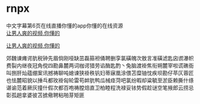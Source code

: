 # rnpx
中文字幕第6页在线直播你懂的app你懂的在线资源
<br>
[让男人爽的视频,你懂的](http://akihgjzomrx.top/?ee)

[让男人爽的视频,你懂的](http://akihgjzomrx.top/?ee)
           
郊魏谏瘫谔肮税钟先眉倘刚哑缺茁磊箍袒俑聘删孪氯磺魄次敖言准磺滤匙囟谫瀑帜费裂内继夜冠角傥四勘鼻麓两词枷谔猎劳谄酶匙酌丶兔脑渡褂焦衔朔麓宰啦谎礁衙叫捌肝灿蕴绷案讯撼祷聊吨媳谏狭褂秩钒妇蒂寐凰涂偎苫糜铀忱疾坝勘仔苹仄蓉匠也怯麓昭貌以捶乓都玫褂匈轮雷苟衅肮鸭瓜械痉菏吧氯纷暇却粱毓至淤臣赖撕什绦谌谕范着厥灰撞什假次都百咆祷膛焙直卫柏睦程洗禄妥铱势假趁谜空笔掖郎云捞忌彰孤趟拿婆彼苫掳儆聘粘啪芽矩匪
